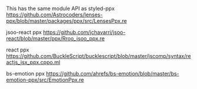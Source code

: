 This has the same module API as styled-ppx
https://github.com/Astrocoders/lenses-ppx/blob/master/packages/ppx/src/LensesPpx.re

jsoo-react ppx
https://github.com/jchavarri/jsoo-react/blob/master/ppx/Rroo_jsoo_ppx.re

react ppx
https://github.com/BuckleScript/bucklescript/blob/master/jscomp/syntax/reactjs_jsx_ppx.cppo.ml

bs-emotion ppx
https://github.com/ahrefs/bs-emotion/blob/master/bs-emotion-ppx/src/EmotionPpx.re
